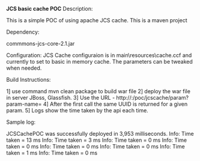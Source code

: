 **JCS basic cache POC**
Description:

This is a simple POC of using apache JCS cache. This is a maven project 

Dependency:

commmons-jcs-core-2.1.jar

Configuration:
JCS Cache configuraion is in main\resources\cache.ccf and currently to set to basic in memory cache. The parameters can be tweaked when needed. 


Build Instructions:

1] use command mvn clean package to build war file
2] deploy the war file in server JBoss, Glassfish.
3] Use the URL - http://<server>:<port>/poc/jcscache/param?param-name=<paramname>
4] After the first call the same UUID is returned for a given param.
5] Logs show the time taken by the api each time. 


Sample log:

JCSCachePOC was successfully deployed in 3,953 milliseconds.
Info:   Time taken = 13 ms
Info:   Time taken = 3 ms
Info:   Time taken = 0 ms
Info:   Time taken = 0 ms
Info:   Time taken = 0 ms
Info:   Time taken = 0 ms
Info:   Time taken = 1 ms
Info:   Time taken = 0 ms